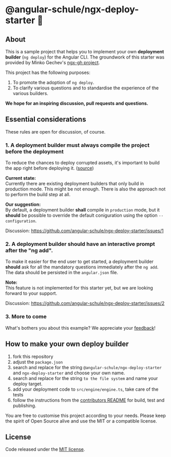 # @angular-schule/ngx-deploy-starter 🚀

## About

This is a sample project that helps you to implement your own __deployment builder__ (`ng deploy`) for the Angular CLI.
The groundwork of this starter was provided by Minko Gechev's [ngx-gh project](https://github.com/mgechev/ngx-gh).

This project has the following purposes:

1. To promote the adoption of `ng deploy`.
2. To clarify various questions and to standardise the experience of the various builders.  

**We hope for an inspiring discussion, pull requests and questions.**

## Essential considerations

These rules are open for discussion, of course.

### 1. A deployment builder must always compile the project before the deployment

To reduce the chances to deploy corrupted assets, it's important to build the app right before deploying it. ([source](https://github.com/angular-schule/website-articles/pull/3#discussion_r315802100))

**Current state:**  
Currently there are existing deployment builders that only build in production mode.
This might be not enough.
There is also the approach not to perform the build step at all.

**Our suggestion:**  
By default, a deployment builder **shall** compile in `production` mode, but it **should** be possible to override the default coniguration using the option `--configuration`.

Discussion: https://github.com/angular-schule/ngx-deploy-starter/issues/1

### 2. A deployment builder should have an interactive prompt after the "ng add".

To make it easier for the end user to get started, a deployment builder **should** ask for all the mandatory questions immediately after the `ng add`.
The data should be persisted in the `angular.json` file.

**Note:**  
This feature is not implemented for this starter yet, but we are looking forward to your support.

Discussion: https://github.com/angular-schule/ngx-deploy-starter/issues/2

### 3. More to come

What's bothers you about this example?
We appreciate your [feedback](https://github.com/angular-schule/ngx-deploy-starter/issues)!


## How to make your own deploy builder

1. fork this repository
2. adjust the `package.json`
3. search and replace for the string `@angular-schule/ngx-deploy-starter` and `ngx-deploy-starter` and choose your own name.
4. search and replace for the string `to the file system` and name your deploy target.
5. add your deployment code to `src/engine/engine.ts`, take care of the tests
6. follow the instructions from the [contributors README](docs/README_contributors.md) for build, test and publishing.


You are free to customise this project according to your needs.
Please keep the spirit of Open Source alive and use the MIT or a compatible license.

## License
Code released under the [MIT license](LICENSE).
